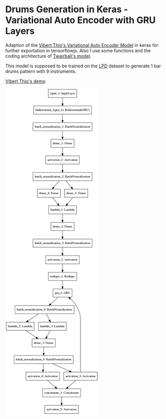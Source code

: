 # Drums Generation in Keras - Variational Auto Encoder with GRU Layers
Adaption of the [Vibert Thio's Variational Auto Encoder Model](https://github.com/vibertthio/drum_generation) in keras for further exportation in tensorflowjs.
Also I use some functions and the coding architecture of [Twairball's model](https://github.com/twairball/keras_lstm_vae/blob/master/lstm_vae/vae.py). 

This model is supposed to be trained on the [LPD](https://salu133445.github.io/lakh-pianoroll-dataset) dataset to generate 1 bar drums pattern with 9 instruments. 

[Vibert Thio's demo](http://vibertthio.com/drum-vae-client/v3/)



![alt text](https://github.com/frederictamagnan/DrumsGenerationInKeras/blob/master/model.png)

